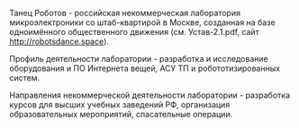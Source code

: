 Танец Роботов - российская некоммерческая лаборатория микроэлектроники со штаб-квартирой в Москве, созданная на базе одноимённого общественного движения (см. Устав-2.1.pdf, сайт http://robotsdance.space).

Профиль деятельности лаборатории - разработка и исследование оборудования и ПО Интернета вещей, АСУ ТП и робототизированных систем.

Направления некоммерческой деятельности лаборатории - разработка курсов для высших учебных заведений РФ, организация образовательных мероприятий, спасательные операции.

